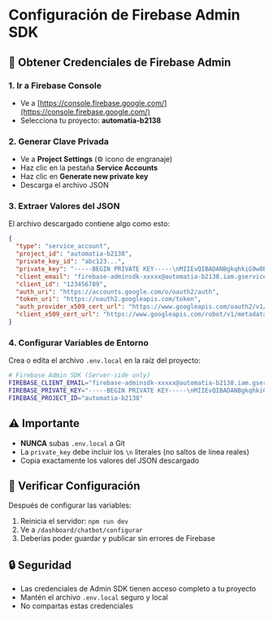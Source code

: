 # Configuración de Firebase Admin SDK

## 🔑 Obtener Credenciales de Firebase Admin

### 1. Ir a Firebase Console
- Ve a [https://console.firebase.google.com/](https://console.firebase.google.com/)
- Selecciona tu proyecto: **automatia-b2138**

### 2. Generar Clave Privada
- Ve a **Project Settings** (⚙️ icono de engranaje)
- Haz clic en la pestaña **Service Accounts**
- Haz clic en **Generate new private key**
- Descarga el archivo JSON

### 3. Extraer Valores del JSON
El archivo descargado contiene algo como esto:
```json
{
  "type": "service_account",
  "project_id": "automatia-b2138",
  "private_key_id": "abc123...",
  "private_key": "-----BEGIN PRIVATE KEY-----\nMIIEvQIBADANBgkqhkiG9w0BAQEFAASCBKcwggSjAgEAAoIBAQC...\n-----END PRIVATE KEY-----\n",
  "client_email": "firebase-adminsdk-xxxxx@automatia-b2138.iam.gserviceaccount.com",
  "client_id": "123456789",
  "auth_uri": "https://accounts.google.com/o/oauth2/auth",
  "token_uri": "https://oauth2.googleapis.com/token",
  "auth_provider_x509_cert_url": "https://www.googleapis.com/oauth2/v1/certs",
  "client_x509_cert_url": "https://www.googleapis.com/robot/v1/metadata/x509/firebase-adminsdk-xxxxx%40automatia-b2138.iam.gserviceaccount.com"
}
```

### 4. Configurar Variables de Entorno
Crea o edita el archivo `.env.local` en la raíz del proyecto:

```bash
# Firebase Admin SDK (Server-side only)
FIREBASE_CLIENT_EMAIL="firebase-adminsdk-xxxxx@automatia-b2138.iam.gserviceaccount.com"
FIREBASE_PRIVATE_KEY="-----BEGIN PRIVATE KEY-----\nMIIEvQIBADANBgkqhkiG9w0BAQEFAASCBKcwggSjAgEAAoIBAQC...\n-----END PRIVATE KEY-----\n"
FIREBASE_PROJECT_ID="automatia-b2138"
```

## ⚠️ Importante
- **NUNCA** subas `.env.local` a Git
- La `private_key` debe incluir los `\n` literales (no saltos de línea reales)
- Copia exactamente los valores del JSON descargado

## 🧪 Verificar Configuración
Después de configurar las variables:
1. Reinicia el servidor: `npm run dev`
2. Ve a `/dashboard/chatbot/configurar`
3. Deberías poder guardar y publicar sin errores de Firebase

## 🔒 Seguridad
- Las credenciales de Admin SDK tienen acceso completo a tu proyecto
- Mantén el archivo `.env.local` seguro y local
- No compartas estas credenciales


